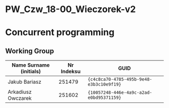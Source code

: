 # PW_Czw_18-00_Wieczorek-v2

# Concurrent programming

## Working Group

| Name Surname (initials) |  Nr Indeksu  | GUID                                     |
| ----------------------- | ------------ |---------------------------------------- |
| Jakub Bariasz           | 251479       |`{c4c8ca70-4785-495b-9e48-e3b3c10e9f19}` |
| Arkadiusz Owczarek      | 251602       |`{10057248-446e-4a9c-a2ad-e0bd95371159}` |
